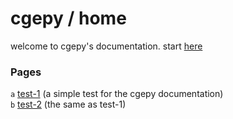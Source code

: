 # cgepy / home
welcome to cgepy's documentation. start [here](https://cgepy.github.io/docs#Pages)
### Pages
`a` [test-1](https://cgepy.github.io/docs/hello-world) (a simple test for the cgepy documentation)\
`b` [test-2](https://cgepy.github.io/docs/hello-world) (the same as test-1)
